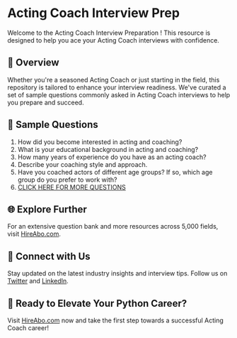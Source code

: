 # Acting Coach Interview Prep

Welcome to the Acting Coach Interview Preparation ! This resource is designed to help you ace your Acting Coach interviews with confidence.

## 🚀 Overview

Whether you're a seasoned Acting Coach or just starting in the field, this repository is tailored to enhance your interview readiness. We've curated a set of sample questions commonly asked in Acting Coach interviews to help you prepare and succeed.

## 📝 Sample Questions

1. How did you become interested in acting and coaching?
2. What is your educational background in acting and coaching?
3. How many years of experience do you have as an acting coach?
4. Describe your coaching style and approach.
5. Have you coached actors of different age groups? If so, which age group do you prefer to work with?
6. [CLICK HERE FOR MORE QUESTIONS](https://hireabo.com/job/16_0_24/Acting%20Coach)

## 🌐 Explore Further

For an extensive question bank and more resources across 5,000 fields, visit [HireAbo.com](https://www.hireabo.com).

## 📱 Connect with Us

Stay updated on the latest industry insights and interview tips. Follow us on [Twitter](https://twitter.com/hireabo) and [LinkedIn](https://www.linkedin.com/in/hire-abo-3609972a8/).

## 🚀 Ready to Elevate Your Python Career?

Visit [HireAbo.com](https://www.hireabo.com) now and take the first step towards a successful Acting Coach career!
